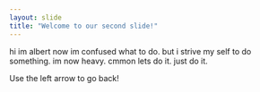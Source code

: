 ```yaml
---
layout: slide
title: "Welcome to our second slide!"
---
```

hi im albert now im confused what to do.
but i strive my self to do something.
im now heavy.
cmmon lets do it.
just do it.

Use the left arrow to go back!
